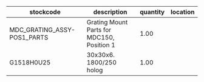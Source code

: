 |stockcode|description|quantity|location|
|---------|-----------|--------|--------|
|MDC_GRATING_ASSY-POS1_PARTS|Grating Mount Parts for MDC150, Position 1|1.00||
|G1518H0U25|30x30x6. 1800/250 holog|1.00||
